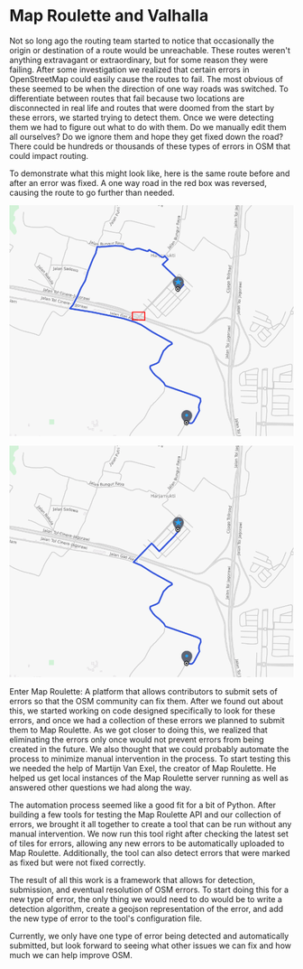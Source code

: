# Map Roulette and Valhalla
Not so long ago the routing team started to notice that occasionally the origin or destination of a route would be unreachable. These routes weren't anything extravagant or extraordinary, but for some reason they were failing. After some investigation we realized that certain errors in OpenStreetMap could easily cause the routes to fail. The most obvious of these seemed to be when the direction of one way roads was switched. To differentiate between routes that fail because two locations are disconnected in real life and routes that were doomed from the start by these errors, we started trying to detect them. Once we were detecting them we had to figure out what to do with them. Do we manually edit them all ourselves? Do we ignore them and hope they get fixed down the road? There could be hundreds or thousands of these types of errors in OSM that could impact routing.

To demonstrate what this might look like, here is the same route before and after an error was fixed. A one way road in the red box was reversed, causing the route to go further than needed.

![Before the error was fixed](images/maproulette_before.png)

![After the error was fixed](images/maproulette_after.png)

Enter Map Roulette: A platform that allows contributors to submit sets of errors so that the OSM community can fix them. After we found out about this, we started working on code designed specifically to look for these errors, and once we had a collection of these errors we planned to submit them to Map Roulette. As we got closer to doing this, we realized that eliminating the errors only once would not prevent errors from being created in the future. We also thought that we could probably automate the process to minimize manual intervention in the process. To start testing this we needed the help of Martijn Van Exel, the creator of Map Roulette. He helped us get local instances of the Map Roulette server running as well as answered other questions we had along the way.

The automation process seemed like a good fit for a bit of Python. After building a few tools for testing the Map Roulette API and our collection of errors, we brought it all together to create a tool that can be run without any manual intervention. We now run this tool right after checking the latest set of tiles for errors, allowing any new errors to be automatically uploaded to Map Roulette. Additionally, the tool can also detect errors that were marked as fixed but were not fixed correctly.

The result of all this work is a framework that allows for detection, submission, and eventual resolution of OSM errors. To start doing this for a new type of error, the only thing we would need to do would be to write a detection algorithm, create a geojson representation of the error, and add the new type of error to the tool's configuration file.

Currently, we only have one type of error being detected and automatically submitted, but look forward to seeing what other issues we can fix and how much we can help improve OSM.

